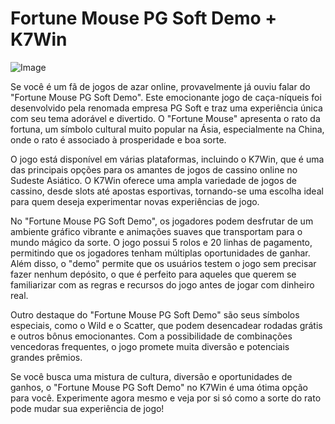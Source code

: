 # Fortune Mouse PG Soft Demo + K7Win

![Image](https://github.com/user-attachments/assets/b9de9dee-b60e-46a0-9e49-3c6ca594ed6f)

Se você é um fã de jogos de azar online, provavelmente já ouviu falar do "Fortune Mouse PG Soft Demo". Este emocionante jogo de caça-níqueis foi desenvolvido pela renomada empresa PG Soft e traz uma experiência única com seu tema adorável e divertido. O "Fortune Mouse" apresenta o rato da fortuna, um símbolo cultural muito popular na Ásia, especialmente na China, onde o rato é associado à prosperidade e boa sorte.

O jogo está disponível em várias plataformas, incluindo o K7Win, que é uma das principais opções para os amantes de jogos de cassino online no Sudeste Asiático. O K7Win oferece uma ampla variedade de jogos de cassino, desde slots até apostas esportivas, tornando-se uma escolha ideal para quem deseja experimentar novas experiências de jogo.

No "Fortune Mouse PG Soft Demo", os jogadores podem desfrutar de um ambiente gráfico vibrante e animações suaves que transportam para o mundo mágico da sorte. O jogo possui 5 rolos e 20 linhas de pagamento, permitindo que os jogadores tenham múltiplas oportunidades de ganhar. Além disso, o "demo" permite que os usuários testem o jogo sem precisar fazer nenhum depósito, o que é perfeito para aqueles que querem se familiarizar com as regras e recursos do jogo antes de jogar com dinheiro real.

Outro destaque do "Fortune Mouse PG Soft Demo" são seus símbolos especiais, como o Wild e o Scatter, que podem desencadear rodadas grátis e outros bônus emocionantes. Com a possibilidade de combinações vencedoras frequentes, o jogo promete muita diversão e potenciais grandes prêmios.

Se você busca uma mistura de cultura, diversão e oportunidades de ganhos, o "Fortune Mouse PG Soft Demo" no K7Win é uma ótima opção para você. Experimente agora mesmo e veja por si só como a sorte do rato pode mudar sua experiência de jogo!